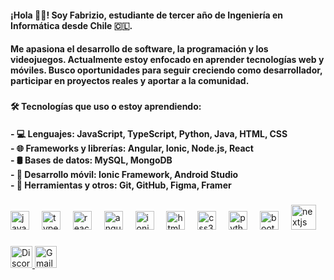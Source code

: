 <h4 align="left">¡Hola 🖐🏻! Soy Fabrizio, estudiante de tercer año de Ingeniería en Informática desde Chile 🇨🇱.</h4>
<h4 align="left">Me apasiona el desarrollo de software, la programación y los videojuegos. Actualmente estoy enfocado en aprender tecnologías web y móviles. Busco oportunidades para seguir creciendo como desarrollador, participar en proyectos reales y aportar a la comunidad.</h4>

###

<h4 align="left">🛠️ Tecnologías que uso o estoy aprendiendo:</h4>
<h4 align="left">
- 💻 Lenguajes: JavaScript, TypeScript, Python, Java, HTML, CSS<br>
- 🌐 Frameworks y librerías: Angular, Ionic, Node.js, React<br>
- 🛢️ Bases de datos: MySQL, MongoDB<br>
- 📱 Desarrollo móvil: Ionic Framework, Android Studio<br>
- 🧪 Herramientas y otros: Git, GitHub, Figma, Framer
</h4>

###

<div align="left">
  <img src="https://cdn.jsdelivr.net/gh/devicons/devicon/icons/javascript/javascript-original.svg" height="30" alt="javascript logo" />
  <img width="12" />
  <img src="https://cdn.jsdelivr.net/gh/devicons/devicon/icons/typescript/typescript-original.svg" height="30" alt="typescript logo" />
  <img width="12" />
  <img src="https://cdn.jsdelivr.net/gh/devicons/devicon/icons/react/react-original.svg" height="30" alt="react logo" />
  <img width="12" />
  <img src="https://cdn.jsdelivr.net/gh/devicons/devicon/icons/angularjs/angularjs-original.svg" height="30" alt="angular logo" />
  <img width="12" />
  <img src="https://cdn.jsdelivr.net/gh/devicons/devicon/icons/ionic/ionic-original.svg" height="30" alt="ionic logo" />
  <img width="12" />
  <img src="https://cdn.jsdelivr.net/gh/devicons/devicon/icons/html5/html5-original.svg" height="30" alt="html5 logo" />
  <img width="12" />
  <img src="https://cdn.jsdelivr.net/gh/devicons/devicon/icons/css3/css3-original.svg" height="30" alt="css3 logo" />
  <img width="12" />
  <img src="https://cdn.jsdelivr.net/gh/devicons/devicon/icons/python/python-original.svg" height="30" alt="python logo" />
  <img width="12" />
  <img src="https://cdn.jsdelivr.net/gh/devicons/devicon/icons/bootstrap/bootstrap-original.svg" height="30" alt="bootstrap logo" />
  <img width="12" />
  <img src="https://cdn.jsdelivr.net/gh/devicons/devicon/icons/nextjs/nextjs-original.svg" height="40" alt="nextjs logo"  />
</div>

###

<div align="left">
  <a href="https://discord.com/users/fabrideus" target="_blank">
    <img src="https://img.shields.io/static/v1?message=Discord&logo=discord&label=&color=5865F2&logoColor=white&labelColor=&style=for-the-badge" height="35" alt="Discord: fabrideus" />
  </a>
  <a href="mailto:fabrizoroark@gmail.com" target="_blank">
    <img src="https://img.shields.io/static/v1?message=Gmail&logo=gmail&label=&color=D14836&logoColor=white&labelColor=&style=for-the-badge" height="35" alt="Gmail" />
  </a>
</div>
